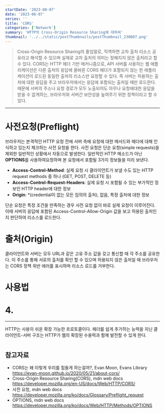 ```yaml
---
startDate: '2023-08-07'
date: '2023-08-07'
series: ''
title: 'CORS'
categories: ['Network']
summary: 'HTTP의 Cross-Origin Resource Sharing에 대하여'
thumbnail: '../../static/postThumbnails/postThumbnail_230807.png'
---
```


> Cross-Origin Resource Sharing의 줄임말로, 직역하면 교차 출처 리소스 공유라고 해석할 수 있으며 실제로 교차 출처의 의미는 정해지지 않은 출처라고 할 수 있다. CORS는 HTTP 헤더 기반 메커니즘으로, API 서버를 사용하는 웹 애플리케이션은 다른 출처의 응답에 올바른 CORS 헤더가 포함되지 않는 한 애플리케이션이 로드된 동일한 출처의 리소스만 요청할 수 있다. 즉 서버는 허용하는 출처에 대한 응답을 주고 브라우저에서는 응답에 포함되는 출처일 때만 로드한다. 때문에 서버의 주소나 요청 경로가 모두 노출되어도 아무나 요청에대한 응답을 받을 수 없게하는, 브라우저와 서버간 보안성을 높여주기 위한 정책이라고 할 수 있다.

---

###

# 사전요청(Preflight)

브라우저는 본격적인 HTTP 요청 전에 서버 측에 요청에 대한 메서드와 헤더에 대해 인식하고 있는지 체크하는 사전 요청을 한다. 사전 요청은 단순 요청(simple requests)을 제외한 일반적인 상황에서 자동으로 발생한다. 일반적인 HTTP 메소드가 아닌 **OPTIONS**를 사용하여요청하며 본 요청에서 포함될 3가지 정보들을 미리 보낸다.

- **Access-Control-Method**: 실제 요청 시 클라이언트가 보낼 수도 있는 HTTP request methods 중 하나 (GET, POST, DELETE 등)
- **Access-Control-Request-Headers**: 실제 요청 시 포함될 수 있는 부가적인 정보인 HTTP header에 대한 정보
- **Origin**: \*(credential이 없는 모든 임의의 출처), 없음, 특정 출처에 대한 정보

단순 요청은 특정 조건을 만족하는 경우 사전 요청 없이 바로 실제 요청이 이루어진다. 이때 서버의 응답에 포함된 Access-Control-Allow-Origin 값을 보고 허용된 출처인지 판단하여 리소스를 로드한다.

# 출처(Origin)

클라이언트와 서버는 모두 URL과 같은 고유 주소 값을 갖고 통신할 때 각 주소를 공유한다. 이 주소를 통해 서로의 출처를 확인 할 수 있으며 허용되지 않은 출처일 때 브라우저는 CORS 정책 위반 에러를 표시하며 리소스 로드를 거부한다.

# 사용법

# 4.

---

HTTP는 사용이 쉬운 확장 가능한 프로토콜이다. 헤더를 쉽게 추가하는 능력을 지닌 클라이언트-서버 구조는 HTTP가 웹의 확장된 수용력과 함께 발전할 수 있게 한다.

#

## 참고자료

- CORS는 왜 이렇게 우리를 힘들게 하는걸까?, Evan Moon, Evans Library  
  [<https://evan-moon.github.io/2020/05/21/about-cors/>](https://evan-moon.github.io/2020/05/21/about-cors/)
- Cross-Origin Resource Sharing(CORS), mdn web docs
  [<https://developer.mozilla.org/en-US/docs/Web/HTTP/CORS/>](https://developer.mozilla.org/en-US/docs/Web/HTTP/CORS/)
- 사전 요청, mdn web docs
  [<https://developer.mozilla.org/ko/docs/Glossary/Preflight_request>](https://developer.mozilla.org/ko/docs/Glossary/Preflight_request)
- OPTIONS, mdn web docs
  [<https://developer.mozilla.org/ko/docs/Web/HTTP/Methods/OPTIONS>](https://developer.mozilla.org/ko/docs/Web/HTTP/Methods/OPTIONS)
